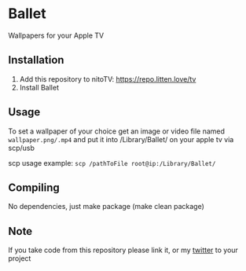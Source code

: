 # Ballet
Wallpapers for your Apple TV

## Installation
1. Add this repository to nitoTV: https://repo.litten.love/tv
2. Install Ballet

## Usage
To set a wallpaper of your choice get an image or video file named `wallpaper.png/.mp4` and put it into /Library/Ballet/ on your apple tv via scp/usb

scp usage example:
`scp /pathToFile root@ip:/Library/Ballet/`

## Compiling
No dependencies, just make package (make clean package)

## Note
If you take code from this repository please link it, or my [twitter](https://twitter.com/Litteeen) to your project
